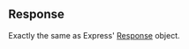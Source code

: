 ## Response

Exactly the same as Express' [Response](https://expressjs.com/en/4x/api.html#res) object.

